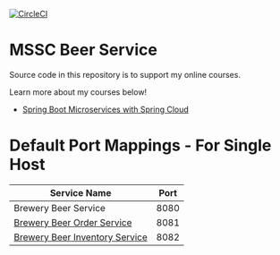 [![CircleCI](https://dl.circleci.com/status-badge/img/gh/JackAubrey/spring-cloud-mssc-beer-service/tree/master.svg?style=svg)](https://dl.circleci.com/status-badge/redirect/gh/JackAubrey/spring-cloud-mssc-beer-service/tree/master)
# MSSC Beer Service

Source code in this repository is to support my online courses.

Learn more about my courses below!
* [Spring Boot Microservices with Spring Cloud](https://www.udemy.com/spring-boot-microservices-with-spring-cloud-beginner-to-guru/?couponCode=GIT_HUB2)


# Default Port Mappings - For Single Host
| Service Name | Port | 
| --------| -----|
| Brewery Beer Service | 8080 |
| [Brewery Beer Order Service](https://github.com/springframeworkguru/mssc-beer-order-service) | 8081 |
| [Brewery Beer Inventory Service](https://github.com/springframeworkguru/mssc-beer-inventory-service) | 8082 |